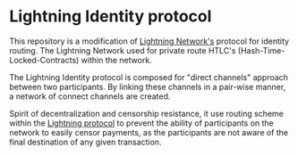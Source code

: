 # Lightning Identity protocol
This repository is a modification of [Lightning
Network's](lightning.network) protocol for identity routing. The Lightning Network
used for private route HTLC's
(Hash-Time-Locked-Contracts) within the
network.

The Lightning Identity protocol is composed for "direct channels" approach between two participants. By linking these channels in a pair-wise
manner, a network of connect channels are created. 

Spirit of decentralization and censorship resistance, it use routing scheme within the [Lightning
protocol](https://github.com/lightningnetwork/lightning-rfc) to prevent the
ability of participants on the network to easily censor payments, as the
participants are not aware of the final destination of any given transaction.

